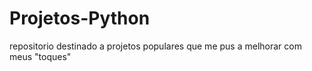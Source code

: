 # Projetos-Python
 repositorio destinado a projetos populares que me pus a melhorar com meus "toques"

